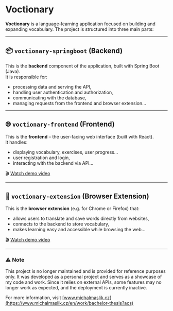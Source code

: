 # Voctionary

**Voctionary** is a language-learning application focused on building and expanding vocabulary. The project is structured into three main parts:

---

## 📦 `voctionary-springboot` (Backend)

This is the **backend** component of the application, built with Spring Boot (Java).  
It is responsible for:
- processing data and serving the API,
- handling user authentication and authorization,
- communicating with the database,
- managing requests from the frontend and browser extension...

---

## 🌐 `voctionary-frontend` (Frontend)

This is the **frontend** – the user-facing web interface (built with React).  
It handles:
- displaying vocabulary, exercises, user progress...
- user registration and login,
- interacting with the backend via API...

🎬 [Watch demo video](https://www.youtube.com/watch?v=aMxEC4vY3CE)

---

## 🧩 `voctionary-extension` (Browser Extension)

This is the **browser extension** (e.g. for Chrome or Firefox) that:
- allows users to translate and save words directly from websites,
- connects to the backend to store vocabulary,
- makes learning easy and accessible while browsing the web...

🎬 [Watch demo video](https://www.youtube.com/watch?v=Lc7K261cReY)

---

### ⚠️ Note

This project is no longer maintained and is provided for reference purposes only.
It was developed as a personal project and serves as a showcase of my code and work.
Since it relies on external APIs, some features may no longer work as expected, and the deployment is currently inactive.

For more information, visit [www.michalmaslik.cz](https://www.michalmaslik.cz/en/work/bachelor-thesis?acs)
